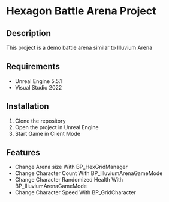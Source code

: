 # Hexagon Battle Arena Project
## Description
This project is a demo battle arena similar to Illuvium Arena

## Requirements
- Unreal Engine 5.5.1 
- Visual Studio 2022

## Installation
1. Clone the repository
2. Open the project in Unreal Engine
3. Start Game in Client Mode

## Features
- Change Arena size With BP_HexGridManager
- Change Character Count With BP_IlluviumArenaGameMode
- Change Character Randomized Health With BP_IlluviumArenaGameMode
- Change Character Speed With BP_GridCharacter
